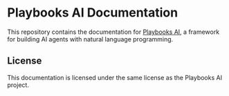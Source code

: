 # Playbooks AI Documentation

This repository contains the documentation for [Playbooks AI](https://github.com/playbooks-ai/playbooks), a framework for building AI agents with natural language programming.

## License

This documentation is licensed under the same license as the Playbooks AI project. 